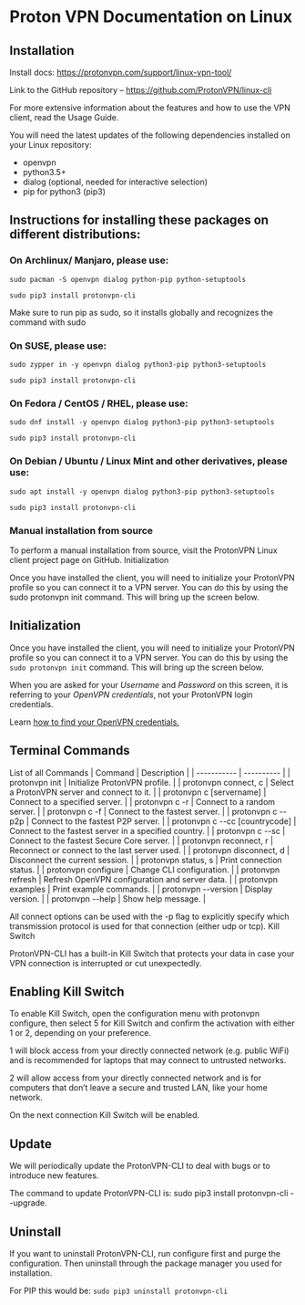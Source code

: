 # Proton VPN Documentation on Linux
## Installation
Install docs: https://protonvpn.com/support/linux-vpn-tool/

Link to the GitHub repository – https://github.com/ProtonVPN/linux-cli

For more extensive information about the features and how to use the VPN client, read the Usage Guide.

You will need the latest updates of the following dependencies installed on your Linux repository:
- openvpn
- python3.5+
- dialog (optional, needed for interactive selection)
- pip for python3 (pip3)

## Instructions for installing these packages on different distributions:

### On Archlinux/ Manjaro, please use:

`sudo pacman -S openvpn dialog python-pip python-setuptools`

`sudo pip3 install protonvpn-cli`

Make sure to run pip as sudo, so it installs globally and recognizes the command with sudo

### On SUSE, please use:

`sudo zypper in -y openvpn dialog python3-pip python3-setuptools`

`sudo pip3 install protonvpn-cli`

### On Fedora / CentOS / RHEL, please use:

`sudo dnf install -y openvpn dialog python3-pip python3-setuptools`

`sudo pip3 install protonvpn-cli`

### On Debian / Ubuntu / Linux Mint and other derivatives, please use:

`sudo apt install -y openvpn dialog python3-pip python3-setuptools`

`sudo pip3 install protonvpn-cli`

### Manual installation from source

To perform a manual installation from source, visit the ProtonVPN Linux client project page on GitHub.
Initialization

Once you have installed the client, you will need to initialize your ProtonVPN profile so you can connect it to a VPN server. You can do this by using the sudo protonvpn init command. This will bring up the screen below.

## Initialization

Once you have installed the client, you will need to initialize your ProtonVPN profile so you can connect it to a VPN server. You can do this by using the `sudo protonvpn init` command. This will bring up the screen below.

When you are asked for your *Username* and *Password* on this screen, it is referring to your *OpenVPN credentials*, not your ProtonVPN login credentials.

Learn [how to find your OpenVPN credentials.](https://protonvpn.com/support/vpn-login/)

## Terminal Commands
List of all Commands
| Command |	Description |
| ----------- | ---------- |
| protonvpn init | Initialize ProtonVPN profile. |
| protonvpn connect, c | Select a ProtonVPN server and connect to it. |
| protonvpn c [servername] | Connect to a specified server. |
| protonvpn c -r | Connect to a random server. |
| protonvpn c -f | Connect to the fastest server. |
| protonvpn c --p2p | Connect to the fastest P2P server. |
| protonvpn c --cc [countrycode] | Connect to the fastest server in a specified country. |
| protonvpn c --sc | Connect to the fastest Secure Core server. |
| protonvpn reconnect, r | Reconnect or connect to the last server used. |
| protonvpn disconnect, d |	Disconnect the current session. |
| protonvpn status, s |	Print connection status. |
| protonvpn configure |	Change CLI configuration. |
| protonvpn refresh |	Refresh OpenVPN configuration and server data. |
| protonvpn examples | Print example commands. |
| protonvpn --version | Display version. |
| protonvpn --help | Show help message. |

All connect options can be used with the -p flag to explicitly specify which transmission protocol is used for that connection (either udp or tcp).
Kill Switch

ProtonVPN-CLI has a built-in Kill Switch that protects your data in case your VPN connection is interrupted or cut unexpectedly.

## Enabling Kill Switch

To enable Kill Switch, open the configuration menu with protonvpn configure, then select 5 for Kill Switch and confirm the activation with either 1 or 2, depending on your preference.

1 will block access from your directly connected network (e.g. public WiFi) and is recommended for laptops that may connect to untrusted networks.

2 will allow access from your directly connected network and is for computers that don’t leave a secure and trusted LAN, like your home network.

On the next connection Kill Switch will be enabled.

## Update

We will periodically update the ProtonVPN-CLI to deal with bugs or to introduce new features.

The command to update ProtonVPN-CLI is: sudo pip3 install protonvpn-cli --upgrade.

## Uninstall

If you want to uninstall ProtonVPN-CLI, run configure first and purge the configuration. Then uninstall through the package manager you used for installation.

For PIP this would be:
`sudo pip3 uninstall protonvpn-cli`